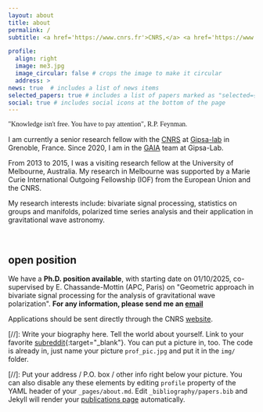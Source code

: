 ```yaml
---
layout: about
title: about
permalink: /
subtitle: <a href='https://www.cnrs.fr'>CNRS,</a> <a href='https://www.gipsa-lab.grenoble-inp.fr/pole/gaia'>GAIA</a> research team, <a href='https://www.gipsa-lab.grenoble-inp.fr/'>Gipsa-lab</a>, Grenoble.

profile:
  align: right
  image: me3.jpg
  image_circular: false # crops the image to make it circular
  address: >
news: true  # includes a list of news items
selected_papers: true # includes a list of papers marked as "selected={true}"
social: true # includes social icons at the bottom of the page
---
```

<p style="font-family: 'Courier Prime';font-size: 14px"> "Knowledge isn't free. You have to pay attention", R.P. Feynman.</p>

I am currently a senior research fellow with the <a href="http://www.cnrs.fr">CNRS</a> at <a href="http://www.gipsa-lab.grenoble-inp.fr/">Gipsa-lab</a> in Grenoble, France. Since 2020, I am in the <a href="https://www.gipsa-lab.grenoble-inp.fr/pole/gaia">GAIA</a> team at Gipsa-Lab.

From 2013 to 2015, I was a visiting research fellow at the University of Melbourne, Australia. My research in Melbourne was supported by a Marie Curie International Outgoing Fellowship (IOF) from the European Union and the CNRS.

My research interests include: bivariate signal processing, statistics on groups and manifolds, polarized time series analysis and their application in gravitational wave astronomy.

<br/>

## open position
We have a __Ph.D. position available__, with starting date on 01/10/2025, co-supervised by E. Chassande-Mottin (APC, Paris) on "Geometric approach in bivariate signal processing for the analysis of gravitational wave polarization". __For any information, please send me an [email](mailto:nicolas.le-bihan@cnrs.fr)__

Applications should be sent directly through the CNRS [website](https://emploi.cnrs.fr/Offres/Doctorant/UMR5216-CHRROM-034/Default.aspx).



[//]: Write your biography here. Tell the world about yourself. Link to your favorite [subreddit](http://reddit.com){:target="\_blank"}. You can put a picture in, too. The code is already in, just name your picture `prof_pic.jpg` and put it in the `img/` folder.

[//]: Put your address / P.O. box / other info right below your picture. You can also disable any these elements by editing `profile` property of the YAML header of your `_pages/about.md`. Edit `_bibliography/papers.bib` and Jekyll will render your [publications page](/al-folio/publications/) automatically.
